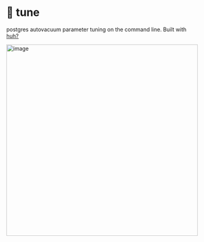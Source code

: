 # 🧹 tune

postgres autovacuum parameter tuning on the command line. Built with [huh?](https://github.com/charmbracelet/huh)

<img width="501" alt="image" src="https://github.com/user-attachments/assets/a709bc4a-5877-44fe-9d68-e39eafcec03e" />
